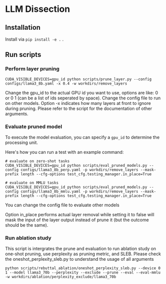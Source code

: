 # LLM Dissection

## Installation
Install via `pip install -e .` .

## Run scripts

### Perform layer pruning
```shell
CUDA_VISIBLE_DEVICES=gpu_id python scripts/prune_layer.py --config configs/llama3_8b.yaml -x 0.4 -w workdirs/remove_layers
```
Change the gpu_id to the actual GPU id you want to use, options are like: 0 or 0 1 (can be a list of ids seperated by space).
Change the config file to run on other models. Option -x indicates how many layers at front to ignore during pruning.
Please refer to the script for the documentation of other arguments.

### Evaluate pruned model
To execute the model evaluation, you can specify a `gpu_id` to determine the processing unit.

Here's how you can run a test with an example command:
```shell
# evaluate on zero-shot tasks
CUDA_VISIBLE_DEVICES=gpu_id python scripts/eval_pruned_models.py --config configs/llama3_8b_perp.yaml -p workdirs/remove_layers --mask-prefix length --cfg-options test_cfg.testing_manager.in_place=True

# evaluate on MMLU tasks
CUDA_VISIBLE_DEVICES=gpu_id python scripts/eval_pruned_models.py --config configs/llama3_8b_mmlu.yaml -p workdirs/remove_layers --mask-prefix length --cfg-options test_cfg.testing_manager.in_place=True

```
You can change the config file to evaluate other models

Option in_place performs actual layer removal while setting it to false will mask the input of the layer output instead of prune it (but the outcome should be the same).

### Run ablation study
This script is intergrates the prune and evaluation to run ablation study on one-shot pruning, use perplexity as pruning metric, and SLEB. Please check the oneshot_perplexity_sleb.py to understand the usage of all arguments
```shell
python scripts/rebuttal_ablation/oneshot_perplexity_sleb.py --device 0 1 --model llama3_70b --perplexity --exclude --prune --eval --eval-mmlu -w workdirs/ablation/perplexity_exclude/llama3_70b
```
